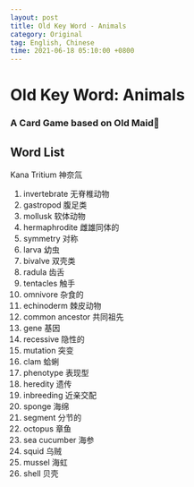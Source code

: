 ```yaml
---
layout: post
title: Old Key Word - Animals
category: Original
tag: English, Chinese
time: 2021-06-18 05:10:00 +0800
---
```

# Old Key Word: Animals
### A Card Game based on Old Maid
## Word List
Kana Tritium 神奈氚
1. invertebrate 无脊椎动物
2. gastropod 腹足类
3. mollusk 软体动物
4. hermaphrodite 雌雄同体的
5. symmetry 对称
6. larva 幼虫
7. bivalve 双壳类
8. radula 齿舌
9. tentacles 触手
10. omnivore 杂食的
11. echinoderm 棘皮动物
12. common ancestor 共同祖先
13. gene 基因
14. recessive 隐性的
15. mutation 突变
16. clam 蛤蜊
17. phenotype 表现型
18. heredity 遗传
19. inbreeding 近亲交配
20. sponge 海绵
21. segment 分节的
22. octopus 章鱼
23. sea cucumber 海参
24. squid 乌贼
25. mussel 海虹
26. shell 贝壳
